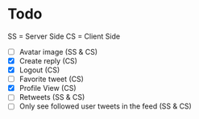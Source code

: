 # Todo

SS = Server Side
CS = Client Side

- [ ] Avatar image (SS & CS)
- [x] Create reply (CS)
- [x] Logout (CS)
- [ ] Favorite tweet (CS)
- [x] Profile View (CS)
- [ ] Retweets (SS & CS)
- [ ] Only see followed user tweets in the feed (SS & CS)
